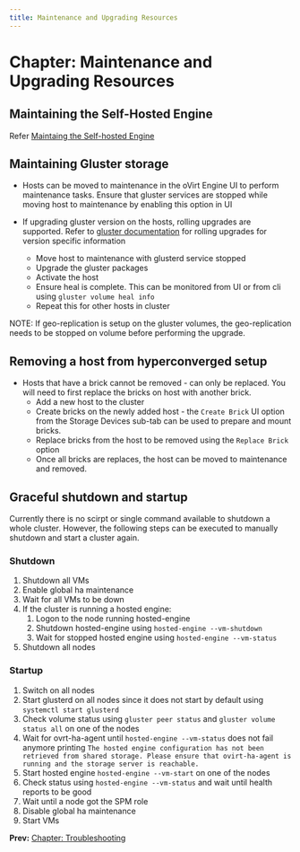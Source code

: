 ```yaml
---
title: Maintenance and Upgrading Resources
---
```


# Chapter: Maintenance and Upgrading Resources

## Maintaining the Self-Hosted Engine

Refer [Maintaing the Self-hosted Engine](../self-hosted/chap-Maintenance_and_Upgrading_Resources)

## Maintaining Gluster storage

* Hosts can be moved to maintenance in the oVirt Engine UI to perform maintenance tasks. Ensure that gluster services are stopped while moving host to maintenance by enabling this option in UI

* If upgrading gluster version on the hosts, rolling upgrades are supported. Refer to [gluster documentation](https://gluster.readthedocs.io/en/latest/Upgrade-Guide/README/) for rolling upgrades for version specific information
    * Move host to maintenance with glusterd service stopped
    * Upgrade the gluster packages
    * Activate the host 
    * Ensure heal is complete. This can be monitored from UI or from cli using `gluster volume heal info`
    * Repeat this for other hosts in cluster

NOTE: If geo-replication is setup on the gluster volumes, the geo-replication needs to be stopped on volume before performing the upgrade.

## Removing a host from hyperconverged setup

* Hosts that have a brick cannot be removed - can only be replaced. You will need to first replace the bricks on host with another brick. 
    * Add a new host to the cluster
    * Create bricks on the newly added host - the `Create Brick` UI option from the Storage Devices sub-tab can be used to prepare and mount bricks.
    * Replace bricks from the host to be removed using the `Replace Brick` option
    * Once all bricks are replaces, the host can be moved to maintenance and removed.

## Graceful shutdown and startup
Currently there is no scirpt or single command available to shutdown a whole cluster. However, the following steps can be executed to manually shutdown and start a cluster again.

### Shutdown
1. Shutdown all VMs
1. Enable global ha maintenance
1. Wait for all VMs to be down
1. If the cluster is running a hosted engine:
   1. Logon to the node running hosted-engine
   1. Shutdown hosted-engine using `hosted-engine --vm-shutdown`
   1. Wait for stopped hosted engine using `hosted-engine --vm-status`
1. Shutdown all nodes

### Startup
1. Switch on all nodes
1. Start glusterd on all nodes since it does not start by default using `systemctl start glusterd`
1. Check volume status using `gluster peer status` and `gluster volume status all` on one of the nodes
1. Wait for ovrt-ha-agent until `hosted-engine --vm-status` does not fail anymore printing `The hosted engine configuration has not been retrieved from shared storage. Please ensure that ovirt-ha-agent is running and the storage server is reachable.`
1. Start hosted engine `hosted-engine --vm-start` on one of the nodes
1. Check status using `hosted-engine --vm-status` and wait until health reports to be good
1. Wait until a node got the SPM role
1. Disable global ha maintenance
1. Start VMs

**Prev:** [Chapter: Troubleshooting](../chap-Troubleshooting) <br>
